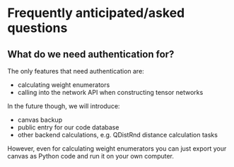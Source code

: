 # Frequently anticipated/asked questions

## What do we need authentication for?

The only features that need authentication are:

-   calculating weight enumerators
-   calling into the network API when constructing tensor networks

In the future though, we will introduce:

-   canvas backup
-   public entry for our code database
-   other backend calculations, e.g. QDistRnd distance calculation tasks

However, even for calculating weight enumerators you can just export your canvas
as Python code and run it on your own computer.
